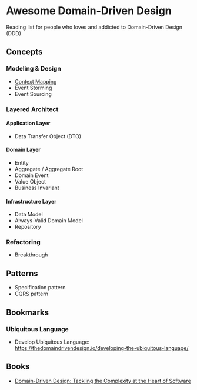 
# Awesome Domain-Driven Design
Reading list for people who loves and addicted to Domain-Driven Design (DDD)

## Concepts
### Modeling & Design
- [Context Mapping](/design/ContextMapping.md)
- Event Storming
- Event Sourcing
### Layered Architect
#### Application Layer
- Data Transfer Object (DTO)
#### Domain Layer
- Entity
- Aggregate / Aggregate Root
- Domain Event
- Value Object
- Business Invariant
#### Infrastructure Layer
- Data Model
- Always-Valid Domain Model
- Repository

### Refactoring
- Breakthrough

## Patterns
- Specification pattern
- CQRS pattern
## Bookmarks
### Ubiquitous Language
- Develop Ubiquitous Language: https://thedomaindrivendesign.io/developing-the-ubiquitous-language/


## Books
- [Domain-Driven Design: Tackling the Complexity at the Heart of Software](https://www.amazon.com/Domain-Driven-Design-Tackling-Complexity-Software/dp/0321125215)
